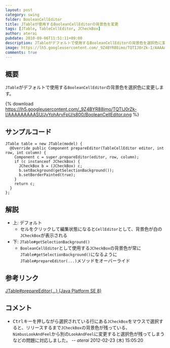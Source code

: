```yaml
---
layout: post
category: swing
folder: BooleanCellEditor
title: JTableが使用するBooleanCellEditorの背景色を変更
tags: [JTable, TableCellEditor, JCheckBox]
author: aterai
pubdate: 2010-09-06T11:51:11+09:00
description: JTableがデフォルトで使用するBooleanCellEditorの背景色を選択色に変更します。
image: https://lh5.googleusercontent.com/_9Z4BYR88imo/TQTIJ0rZk-I/AAAAAAAAASU/JvYohArvFpU/s800/BooleanCellEditor.png
comments: true
---
```

## 概要
`JTable`がデフォルトで使用する`BooleanCellEditor`の背景色を選択色に変更します。

{% download https://lh5.googleusercontent.com/_9Z4BYR88imo/TQTIJ0rZk-I/AAAAAAAAASU/JvYohArvFpU/s800/BooleanCellEditor.png %}

## サンプルコード
<pre class="prettyprint"><code>JTable table = new JTable(model) {
  @Override public Component prepareEditor(TableCellEditor editor, int row, int column) {
    Component c = super.prepareEditor(editor, row, column);
    if (c instanceof JCheckBox) {
      JCheckBox b = (JCheckBox) c;
      b.setBackground(getSelectionBackground());
      b.setBorderPainted(true);
    }
    return c;
  }
};
</code></pre>

## 解説
- 上: デフォルト
    - セルをクリックして編集状態になると`CellEditor`として、背景色が白の`JCheckBox`が表示される
- 下: `JTable#getSelectionBackground()`
    - `BooleanCellEditor`として使用する`JCheckBox`の背景色が常に`JTable#getSelectionBackground()`になるように`JTable#prepareEditor(...)`メソッドをオーバーライド

<!-- dummy comment line for breaking list -->

## 参考リンク
[JTable#prepareEditor(...) (Java Platform SE 8)](https://docs.oracle.com/javase/jp/8/docs/api/javax/swing/JTable.html#prepareEditor-javax.swing.table.TableCellEditor-int-int-)

## コメント
- <kbd>Ctrl</kbd>キーを押しながら選択されている行にある`JCheckBox`をマウスで選択すると、リリースするまで`JCheckBox`の背景色が残っている、`NimbusLookAndFeel`から別の`LookAndFeel`に変更すると選択色が残ってしまうなどの問題に対応しました。 -- *aterai* 2012-02-23 (木) 15:05:20

<!-- dummy comment line for breaking list -->
